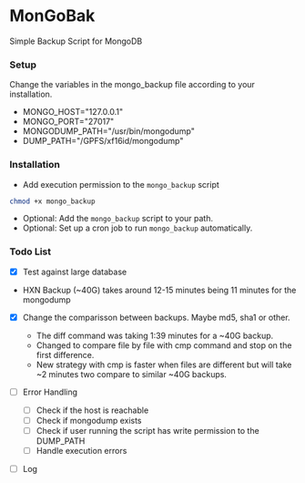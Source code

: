 # MonGoBak


Simple Backup Script for MongoDB

### Setup

Change the variables in the mongo_backup file according to your installation.

 - MONGO_HOST="127.0.0.1"
 - MONGO_PORT="27017"
 - MONGODUMP_PATH="/usr/bin/mongodump"
 - DUMP_PATH="/GPFS/xf16id/mongodump"

### Installation
 - Add execution permission to the `mongo_backup` script
```sh
chmod +x mongo_backup
```

 - Optional: Add the `mongo_backup` script to your path.
 - Optional: Set up a cron job to run `mongo_backup` automatically.

### Todo List
 - [X]  Test against large database
   - HXN Backup (~40G) takes around 12-15 minutes being 11 minutes for the mongodump 
 - [X] Change the comparisson between backups. Maybe md5, sha1 or other.
   - The diff command was taking 1:39 minutes for a ~40G backup.
   - Changed to compare file by file with cmp command and stop on the first difference.
   - New strategy with cmp is faster when files are different but will take ~2 minutes two compare to similar ~40G backups.
 - [ ]  Error Handling
    - [ ] Check if the host is reachable
    - [ ] Check if mongodump exists
    - [ ] Check if user running the script has write permission to the DUMP_PATH
    - [ ] Handle execution errors
 - [ ] Log

